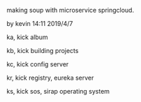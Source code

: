 making soup with microservice springcloud.

by kevin 14:11 2019/4/7

ka, kick album

kb, kick building projects

kc, kick config server

kr, kick registry, eureka server

ks, kick sos, sirap operating system
